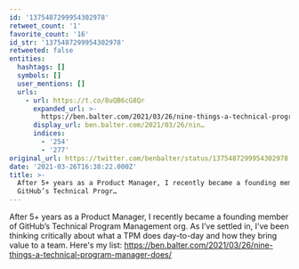 ```yaml
---
id: '1375487299954302978'
retweet_count: '1'
favorite_count: '16'
id_str: '1375487299954302978'
retweeted: false
entities:
  hashtags: []
  symbols: []
  user_mentions: []
  urls:
    - url: https://t.co/8uQB6cG8Qr
      expanded_url: >-
        https://ben.balter.com/2021/03/26/nine-things-a-technical-program-manager-does/
      display_url: ben.balter.com/2021/03/26/nin…
      indices:
        - '254'
        - '277'
original_url: https://twitter.com/benbalter/status/1375487299954302978
date: '2021-03-26T16:38:22.000Z'
title: >-
  After 5+ years as a Product Manager, I recently became a founding member of
  GitHub’s Technical Progr…
---
```


After 5+ years as a Product Manager, I recently became a founding member of GitHub’s Technical Program Management org. As I’ve settled in, I've been thinking critically about what a TPM does day-to-day and how they bring value to a team. Here's my list: https://ben.balter.com/2021/03/26/nine-things-a-technical-program-manager-does/